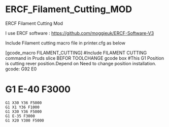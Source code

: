 # ERCF_Filament_Cutting_MOD
ERCF Filament Cutting Mod

I use ERCF software : https://github.com/moggieuk/ERCF-Software-V3

Include Filament cutting macro file in printer.cfg  as below


[gcode_macro FILAMENT_CUTTING]
#Include FILAMENT CUTTING command in Pruds slice BEFOR TOOLCHANGE gcode box
#This G1 Position is cutting rever position.Depend on Need to change position installation.
gcode:
    G92 E0
#    G1 E-40 F3000
    G1 X30 Y36 F5000
    G1 X1 Y36 F1000
    G1 X30 Y36 F5000
    G1 E-35 F3000
    G1 X20 Y300 F5000




